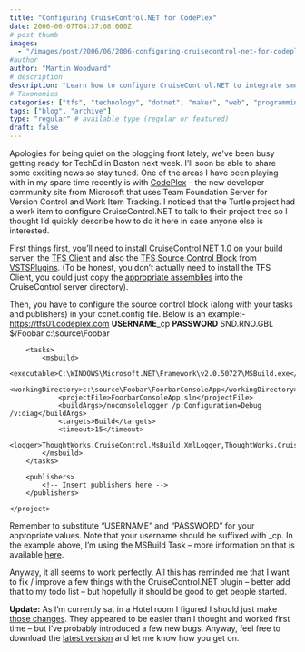 ```yaml
---
title: "Configuring CruiseControl.NET for CodePlex"
date: 2006-06-07T04:37:08.000Z
# post thumb
images:
  - "/images/post/2006/06/2006-configuring-cruisecontrol-net-for-codeplex.jpg"
#author
author: "Martin Woodward"
# description
description: "Learn how to configure CruiseControl.NET to integrate smoothly with CodePlex and enhance your development workflow."
# Taxonomies
categories: ["tfs", "technology", "dotnet", "maker", "web", "programming"]
tags: ["blog", "archive"]
type: "regular" # available type (regular or featured)
draft: false
---
```

Apologies for being quiet on the blogging front lately, we’ve been busy getting ready for TechEd in Boston next week.  I’ll soon be able to share some exciting news so stay tuned.  One of the areas I have been playing with in my spare time recently is with [CodePlex](http://www.codeplex.com/) – the new developer community site from Microsoft that uses Team Foundation Server for Version Control and Work Item Tracking.  I noticed that the Turtle project had a work item to configure CruiseControl.NET to talk to their project tree so I thought I’d quickly describe how to do it here in case anyone else is interested.

First things first, you’ll need to install [CruiseControl.NET 1.0](http://ccnet.thoughtworks.com/) on your build server, the [TFS Client](http://download.microsoft.com/download/2/a/d/2ad44873-8ccb-4a1b-9c0d-23224b3ba34c/VSTFClient.img) and also the [TFS Source Control Block](http://prdownloads.sourceforge.net/vstsplugins/ccnet_vsts_plugin_1_2_0_bin.zip?download) from [VSTSPlugins](http://vstsplugins.sourceforge.net/).  (To be honest, you don’t actually need to install the TFS Client, you could just copy the [appropriate assemblies](http://vstsplugins.sourceforge.net/index.php/archives/news/2006/11) into the CruiseControl server directory).

Then, you have to configure the source control block (along with your tasks and publishers) in your ccnet.config file.  Below is an example:-
<cruisecontrol> 
    <project name="CodeplexExample"> 
        <sourcecontrol type="vsts" autoGetSource="true" applyLabel="false"> 
            <server>https://tfs01.codeplex.com</server> 
            <username>**USERNAME**_cp</username> 
            <password>**PASSWORD**</password> 
            <domain>SND.RNO.GBL</domain> 
            <project>$/Foobar</project> 
            <workingDirectory>c:\source\Foobar</workingDirectory> 
        </sourcecontrol> 

        <tasks> 
            <msbuild> 
                <executable>C:\WINDOWS\Microsoft.NET\Framework\v2.0.50727\MSBuild.exe</executable> 
                <workingDirectory>c:\source\Foobar\FoorbarConsoleApp</workingDirectory> 
                <projectFile>FoorbarConsoleApp.sln</projectFile> 
                <buildArgs>/noconsolelogger /p:Configuration=Debug /v:diag</buildArgs> 
                <targets>Build</targets> 
                <timeout>15</timeout> 
                <logger>ThoughtWorks.CruiseControl.MsBuild.XmlLogger,ThoughtWorks.CruiseControl.MsBuild.dll</logger> 
            </msbuild> 
        </tasks> 
         
        <publishers> 
            <!-- Insert publishers here --> 
        </publishers> 
         
    </project> 
</cruisecontrol>

Remember to substitute “USERNAME” and “PASSWORD” for your appropriate values.  Note that your username should be suffixed with _cp.  In the example above, I’m using the MSBuild Task – more information on that is available [here](http://confluence.public.thoughtworks.org/display/CCNET/MsBuild+Task).

Anyway, it all seems to work perfectly.  All this has reminded me that I want to fix / improve a few things with the CruiseControl.NET plugin – better add that to my todo list – but hopefully it should be good to get people started.

**Update:**  As I’m currently sat in a Hotel room I figured I should just make [those changes](http://vstsplugins.sourceforge.net/index.php/archives/news/2006/13).  They appeared to be easier than I thought and worked first time – but I’ve probably introduced a few new bugs.  Anyway, feel free to download the [latest version](http://vstsplugins.sourceforge.net/index.php/downloads/) and let me know how you get on.